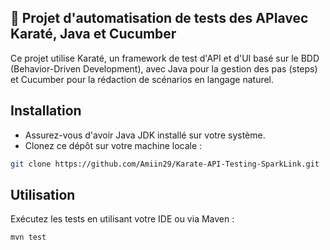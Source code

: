 
## 🚀 Projet d'automatisation de tests des APIavec Karaté, Java et Cucumber


Ce projet utilise Karaté, un framework de test d'API et d'UI basé sur le BDD (Behavior-Driven Development), avec Java pour la gestion des pas (steps) et Cucumber pour la rédaction de scénarios en langage naturel.



## Installation

- Assurez-vous d'avoir Java JDK installé sur votre système.
- Clonez ce dépôt sur votre machine locale :
```bash
git clone https://github.com/Amiin29/Karate-API-Testing-SparkLink.git
```
    
## Utilisation

Exécutez les tests en utilisant votre IDE ou via Maven :
```bash
mvn test

```

